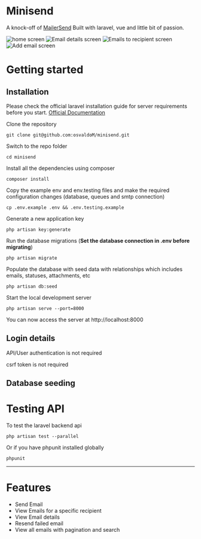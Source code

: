 # Minisend

A knock-off of [MailerSend](mailersend.com/) Built with laravel, vue and little bit of passion.

![home screen](https://i.postimg.cc/ZRNffJnn/Minisend-Google-Chrome-504.jpg)
![Email details screen](https://i.postimg.cc/HLVvywCQ/Minisend-Google-Chrome-505.jpg)
![Emails to recipient screen](https://i.postimg.cc/6QgjL89F/Minisend-Google-Chrome-506.jpg)
![Add email screen](https://i.postimg.cc/Z5fDnfXb/Minisend-Google-Chrome-507.jpg)


# Getting started

## Installation

Please check the official laravel installation guide for server requirements before you start. [Official Documentation](https://laravel.com/docs/8.x/installation)


Clone the repository

    git clone git@github.com:osvaldoM/minisend.git

Switch to the repo folder

    cd minisend

Install all the dependencies using composer

    composer install

Copy the example env and env.testing files and make the required configuration changes (database, queues and smtp connection)

    cp .env.example .env && .env.testing.example


Generate a new application key

    php artisan key:generate


Run the database migrations (**Set the database connection in .env before migrating**)

    php artisan migrate

Populate the database with seed data with relationships which includes emails, statuses, attachments, etc

    php artisan db:seed

Start the local development server

    php artisan serve --port=8000

You can now access the server at http://localhost:8000

## Login details

API/User authentication is not required

csrf token is not required

## Database seeding

# Testing API

To test the laravel backend api

    php artisan test --parallel

Or if you have phpunit installed globally

    phpunit

----------

# Features
 - Send Email
 - View Emails for a specific recipient
 - View Email details
 - Resend failed email
 - View all emails with pagination and search
